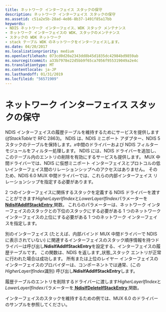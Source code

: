 ```yaml
---
title: ネットワーク インターフェイス スタックの保守
description: ネットワーク インターフェイス スタックの保守
ms.assetid: c51a2e5b-28ad-4e86-8b37-1491f85a17bb
keywords:
- NDIS ネットワーク インターフェイス、WDK スタック メンテナンス
- ネットワーク インターフェイスの WDK、スタックのメンテナンス
- スタックの WDK ネットワーク
- stack テーブル WDK のネットワークをインターフェイスします。
ms.date: 04/20/2017
ms.localizationpriority: medium
ms.openlocfilehash: 073cd0d20a2343dd8b45d1835dc42984bd9859ab
ms.sourcegitcommit: a33b7978e22d5bb9f65ca7056f955319049a2e4c
ms.translationtype: MT
ms.contentlocale: ja-JP
ms.lasthandoff: 01/31/2019
ms.locfileid: "56571909"
---
```

# <a name="maintaining-a-network-interface-stack"></a>ネットワーク インターフェイス スタックの保守





NDIS インターフェイスの履歴テーブルを維持するためにサービスを提供します (*ifStackTable*で RFC 2863)。 NDIS は、NDIS ミニポート アダプター、NDIS 5 スタックのテーブルを保持します。*x*中間のドライバーおよび NDIS フィルター モジュールをフィルター処理します。 NDIS には、NDIS ドライバーを追加し、このテーブル内のエントリの削除を有効にするサービスも提供します。 MUX 中間ドライバーでは、NDIS に仮想ミニポート インターフェイスとプロトコルの低いインターフェイス間のリレーションシップへのアクセスはありません。 そのため、NDIS 6.0 MUX 中間ドライバーでは、これらの内部インターフェイス リレーションシップを指定する必要があります。

2 つのインターフェイスに関係するスタックを定義する NDIS ドライバーを渡すことができます*HigherLayerIfIndex*と*LowerLayerIfIndex*パラメーターを[ **NdisIfAddIfStackEntry** ](https://msdn.microsoft.com/library/windows/hardware/ff562693)関数。 これらのパラメーターは、ネットワーク インターフェイスのスタックとの下位のスタックにする必要がある 1 つのネットワーク インターフェイスの上位にする必要がある 1 つのネットワーク インターフェイスを指定します。

別のインターフェイス (たとえば、内部バインド MUX 中間ドライバーで NDIS に表示されていない) に関連するインターフェイスのスタック順序情報を持つドライバーは呼び出し**NdisIfAddIfStackEntry**を設定する、インターフェイスの履歴テーブルです。 この関数は、NDIS を返します\_状態\_スタック エントリが正常に行われた場合は成功します。 所有または上位のレイヤー インターフェイスのインターフェイスのプロバイダーは、コンポーネントでは通常、(この*HigherLayerIfIndex*識別) 呼び出し**NdisIfAddIfStackEntry**します。

履歴テーブルのエントリを削除するドライバーに渡します*HigherLayerIfIndex*と*LowerLayerIfIndex*パラメーターを[ **NdisIfDeleteIfStackEntry** ](https://msdn.microsoft.com/library/windows/hardware/ff562698)関数。

インターフェイスのスタックを維持するための例では、MUX 6.0 のドライバーのサンプルを参照してください。

 

 





